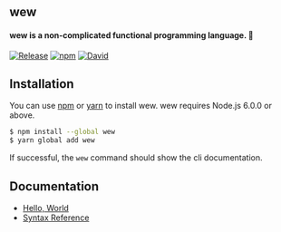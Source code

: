 ## wew
#### wew is a non-complicated functional programming language. 🎉

[![Release](https://img.shields.io/github/release/nanalan/wew.svg)](https://github.com/nanalan/wew/releases/latest)
[![npm](https://img.shields.io/npm/v/wew.svg)](https://npmjs.com/package/wew)
[![David](https://img.shields.io/david/nanalan/wew.svg)](https://david-dm.org/nanalan/wew)

## Installation

You can use [npm](https://nodejs.org/) or [yarn](https://yarnpkg.com/) to
install wew. wew requires Node.js 6.0.0 or above.

```sh
$ npm install --global wew
$ yarn global add wew
```

If successful, the `wew` command should show the cli documentation.

## Documentation

* [Hello, World](doc/hello.md)
* [Syntax Reference](doc/syntax.md)
